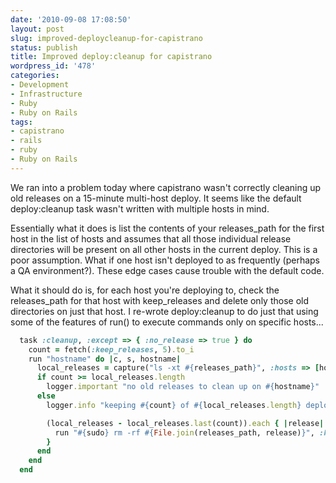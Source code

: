 ```yaml
---
date: '2010-09-08 17:08:50'
layout: post
slug: improved-deploycleanup-for-capistrano
status: publish
title: Improved deploy:cleanup for capistrano
wordpress_id: '478'
categories:
- Development
- Infrastructure
- Ruby
- Ruby on Rails
tags:
- capistrano
- rails
- ruby
- Ruby on Rails
---
```


We ran into a problem today where capistrano wasn't correctly cleaning up old releases on a 15-minute multi-host deploy.  It seems like the default deploy:cleanup task wasn't written with multiple hosts in mind.

Essentially what it does is list the contents of your releases_path for the first host in the list of hosts and assumes that all those individual release directories will be present on all other hosts in the current deploy.  This is a poor assumption.  What if one host isn't deployed to as frequently (perhaps a QA environment?).  These edge cases cause trouble with the default code.

What it should do is, for each host you're deploying to, check the releases_path for that host with keep_releases and delete only those old directories on just that host.  I re-wrote deploy:cleanup to do just that using some of the features of run() to execute commands only on specific hosts...

```ruby
  task :cleanup, :except => { :no_release => true } do
    count = fetch(:keep_releases, 5).to_i
    run "hostname" do |c, s, hostname|
      local_releases = capture("ls -xt #{releases_path}", :hosts => [hostname]).split.reverse
      if count >= local_releases.length
        logger.important "no old releases to clean up on #{hostname}"
      else
        logger.info "keeping #{count} of #{local_releases.length} deployed releases on #{hostname}"

        (local_releases - local_releases.last(count)).each { |release|
          run "#{sudo} rm -rf #{File.join(releases_path, release)}", :hosts => [hostname]
        }
      end
    end
  end
``` 
